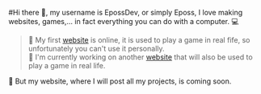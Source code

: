 #Hi there 👋, my username is EpossDev, or simply Eposs, I love making websites, games,... in fact everything you can do with a computer. 💻

> 🚀 My first [website](epossdev.github.io/misterx) is online, it is used to play a game in real fife, so unfortunately you can't use it personally.</br>
> 🔭 I'm currently working on another [website](epossdev.github.io/game) that will also be used to play a game in real life.

👀 But my website, where I will post all my projects, is coming soon.

<!--
**EpossDev/epossdev** is a ✨ _special_ ✨ repository because its `README.md` (this file) appears on your GitHub profile.

Here are some ideas to get you started:

- 🔭 I’m currently working on ...
- 🌱 I’m currently learning ...
- 👯 I’m looking to collaborate on ...
- 🤔 I’m looking for help with ...
- 💬 Ask me about ...
- 📫 How to reach me: ...
- 😄 Pronouns: ...
- ⚡ Fun fact: ...
-->
